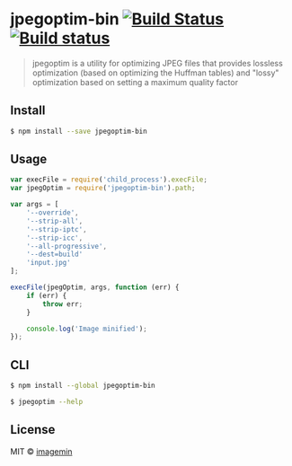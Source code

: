 # jpegoptim-bin [![Build Status](http://img.shields.io/travis/imagemin/jpegoptim-bin.svg?style=flat)](http://travis-ci.org/imagemin/jpegoptim-bin) [![Build status](https://ci.appveyor.com/api/projects/status/wbb7q9crvj8nxf3k)](https://ci.appveyor.com/project/ShinnosukeWatanabe/jpegoptim-bin)

> jpegoptim is a utility for optimizing JPEG files that provides lossless optimization (based on optimizing the Huffman tables) and "lossy" optimization based on setting a maximum quality factor


## Install

```sh
$ npm install --save jpegoptim-bin
```


## Usage

```js
var execFile = require('child_process').execFile;
var jpegOptim = require('jpegoptim-bin').path;

var args = [
	'--override',
	'--strip-all',
	'--strip-iptc',
	'--strip-icc',
	'--all-progressive',
	'--dest=build'
	'input.jpg'
];

execFile(jpegOptim, args, function (err) {
	if (err) {
		throw err;
	}

	console.log('Image minified');
});
```


## CLI

```sh
$ npm install --global jpegoptim-bin
```

```sh
$ jpegoptim --help
```


## License

MIT © [imagemin](https://github.com/imagemin)
